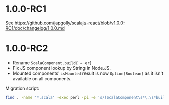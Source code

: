 # 1.0.0-RC1

See https://github.com/japgolly/scalajs-react/blob/v1.0.0-RC1/doc/changelog/1.0.0.md


# 1.0.0-RC2

* Rename `ScalaComponent.build{ ⇒ er}`
* Fix JS component lookup by String in Node.JS.
* Mounted components' `isMounted` result is now `Option[Boolean]` as it isn't available on all components.

Migration script:
```sh
find . -name '*.scala' -exec perl -pi -e 's/(ScalaComponent\s*\.\s*build)(\s*\[)/\1er\2/g' {} +
```

